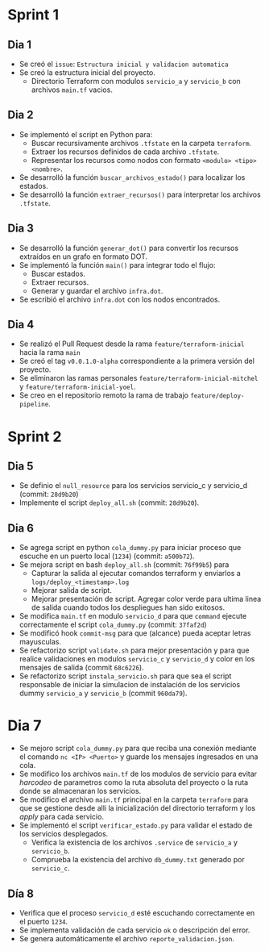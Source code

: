 # Sprint 1

## Dia 1

- Se creó el `issue`: `Estructura inicial y validacion automatica`
- Se creó la estructura inicial del proyecto.
  - Directorio Terraform con modulos `servicio_a` y `servicio_b` con archivos `main.tf` vacios.

## Dia 2

- Se implementó el script en Python para:
  - Buscar recursivamente archivos `.tfstate` en la carpeta `terraform`.
  - Extraer los recursos definidos de cada archivo `.tfstate`.
  - Representar los recursos como nodos con formato `<modulo> <tipo> <nombre>`.
- Se desarrolló la función `buscar_archivos_estado()` para localizar los estados.
- Se desarrolló la función `extraer_recursos()` para interpretar los archivos `.tfstate`.

## Dia 3

- Se desarrolló la función `generar_dot()` para convertir los recursos extraídos en un grafo en formato DOT.
- Se implementó la función `main()` para integrar todo el flujo:
  - Buscar estados.
  - Extraer recursos.
  - Generar y guardar el archivo `infra.dot`.
- Se escribió el archivo `infra.dot` con los nodos encontrados.

## Dia 4
- Se realizó el Pull Request desde la rama `feature/terraform-inicial` hacia la rama `main`
- Se creó el tag `v0.0.1.0-alpha` correspondiente a la primera versión del proyecto.
- Se eliminaron las ramas personales `feature/terraform-inicial-mitchel` y `feature/terraform-inicial-yoel`.
- Se creo en el repositorio remoto la rama de trabajo `feature/deploy-pipeline`.

# Sprint 2

## Dia 5
- Se definio el `null_resource` para los servicios servicio_c y servicio_d (commit: `28d9b20`)
- Implemente el script `deploy_all.sh` (commit: `28d9b20`).

## Dia 6
- Se agrega script en python `cola_dummy.py` para iniciar proceso que escuche en un puerto local (`1234`) (commit: `a500b72`).
- Se mejora script en bash `deploy_all.sh` (commit: `76f99b5`) para
  - Capturar la salida al ejecutar comandos terraform y enviarlos a `logs/deploy_<timestamp>.log`
  - Mejorar salida de script.
  - Mejorar presentación de script. Agregar color verde para ultima linea de salida cuando todos los despliegues han sido exitosos.
- Se modifica `main.tf` en modulo `servicio_d` para que `command` ejecute correctamente el script `cola_dummy.py` (commit: `37faf2d`)
- Se modificó hook `commit-msg` para que (alcance) pueda aceptar letras mayusculas.
- Se refactorizo script `validate.sh` para mejor presentación y para que realice validaciones en modulos `servicio_c` y `servicio_d` y color en los mensajes de salida (commit `68c6226`).
- Se refactorizo script `instala_servicio.sh` para que sea el script responsable de iniciar la simulacion de instalación de los servicios dummy `servicio_a` y `servicio_b` (commit `960da79`).


# Dia 7
- Se mejoro script `cola_dummy.py` para que reciba una conexión mediante el comando `nc <IP> <Puerto>` y guarde los mensajes ingresados en una cola.
- Se modifico los archivos `main.tf` de los modulos de servicio para evitar *harcodeo* de parametros como la ruta absoluta del proyecto o la ruta donde se almacenaran los servicios.
- Se modifico el archivo `main.tf` principal en la carpeta `terraform` para que se gestione desde alli la inicialización del directorio terraform y los *apply* para cada servicio.
- Se implementó el script `verificar_estado.py` para validar el estado de los servicios desplegados.
  - Verifica la existencia de los archivos `.service` de `servicio_a` y `servicio_b`.
  - Comprueba la existencia del archivo `db_dummy.txt` generado por `servicio_c`.


## Día 8
- Verifica que el proceso `servicio_d` esté escuchando correctamente en el puerto `1234`.
- Se implementa validación de cada servicio `ok` o descripción del error.
- Se genera automáticamente el archivo `reporte_validacion.json`.